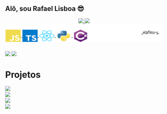 <h2> Alô, sou Rafael Lisboa 😎 </h2>

<div align="center">
  <a href="https://github.com/RaffeuL">
  <img height="180em" src="https://github-readme-stats.vercel.app/api?username=raffeul&show_icons=true&theme=dark&include_all_commits=true&count_private=true"/>
  <img height="180em" src="https://github-readme-stats.vercel.app/api/top-langs/?username=raffeul&layout=compact&langs_count=7&theme=dark"/>
</div>
<div style="display: inline_block; background-color: white"><br>
  <img align="center" alt="Rafeu-Js" height="40" width="50" src="https://raw.githubusercontent.com/devicons/devicon/master/icons/javascript/javascript-plain.svg">
  <img align="center" alt="Rafeu-Ts" height="40" width="50" src="https://raw.githubusercontent.com/devicons/devicon/master/icons/typescript/typescript-plain.svg">
  <img align="center" alt="Rafeu-React" height="40" width="50" src="https://raw.githubusercontent.com/devicons/devicon/master/icons/react/react-original.svg">
  <img align="center" alt="Rafeu-Python" height="40" width="50" src="https://raw.githubusercontent.com/devicons/devicon/master/icons/python/python-original.svg">
  <img align="center" alt="Rafeu-Csharp" height="40" width="50" src="https://raw.githubusercontent.com/devicons/devicon/master/icons/csharp/csharp-original.svg">
  <img align="right" alt="Rafeu-pic" height="150" style="border-radius:50px;" src="https://mj-gallery.com/84933046-7a0e-473a-bf5b-4cf06cc34674/grid_0.png?width=676&height=676">
</div>
 
  ##
 
<div>
<a href = "mailto:rafael91.lisboa@gmail.com"><img src="https://img.shields.io/badge/-Gmail-%23333?style=for-the-badge&logo=gmail&logoColor=white" target="_blank"></a>
  <a href="https://www.linkedin.com/in/rafael-da-silva-lisboa-4a9230231/" target="_blank"><img src="https://img.shields.io/badge/-LinkedIn-%230077B5?style=for-the-badge&logo=linkedin&logoColor=white" target="_blank"></a>
</div>

<h1>Projetos</h1>
<div>
<a href="https://raffeul.github.io/A-Simple-Paint-JS">
<img height="160em" src="https://github-readme-stats.vercel.app/api/pin/?username=raffeul&theme=dark&repo=A-Simple-Paint-JS"/>
</div>
  
<div>
<a href="https://raffeul.github.io/MiniMarioWord/">
<img  height="160em" src="https://github-readme-stats.vercel.app/api/pin/?username=raffeul&theme=dark&repo=MiniMarioWord"/>
</div>

<div>
<a href="https://github.com/RaffeuL/Alura-context-api">
<img  height="160em" src="https://github-readme-stats.vercel.app/api/pin/?username=raffeul&theme=dark&repo=Alura-context-api"/>
</div>

<div>
<a href="https://github.com/RaffeuL/AluraHub-Web-API">
<img  height="160em" src="https://github-readme-stats.vercel.app/api/pin/?username=raffeul&theme=dark&repo=AluraHub-Web-API"/>
</div>
